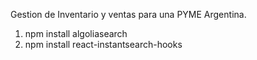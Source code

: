 Gestion de Inventario y ventas para una PYME Argentina.

1) npm install algoliasearch
2) npm install react-instantsearch-hooks